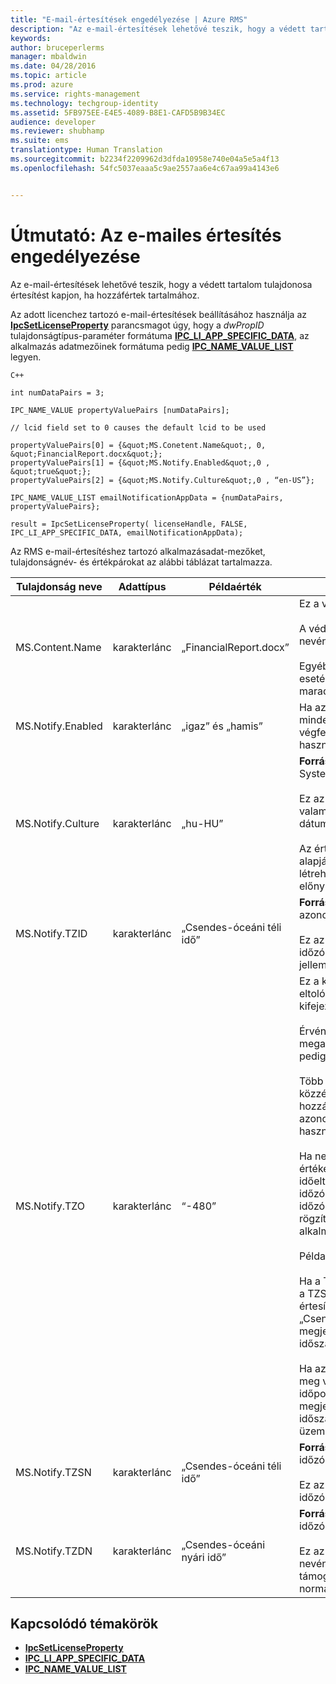 ```yaml
---
title: "E-mail-értesítések engedélyezése | Azure RMS"
description: "Az e-mail-értesítések lehetővé teszik, hogy a védett tartalom tulajdonosa értesítést kapjon, ha hozzáfértek tartalmához."
keywords: 
author: bruceperlerms
manager: mbaldwin
ms.date: 04/28/2016
ms.topic: article
ms.prod: azure
ms.service: rights-management
ms.technology: techgroup-identity
ms.assetid: 5FB975EE-E4E5-4089-B8E1-CAFD5B9B34EC
audience: developer
ms.reviewer: shubhamp
ms.suite: ems
translationtype: Human Translation
ms.sourcegitcommit: b2234f2209962d3dfda10958e740e04a5e5a4f13
ms.openlocfilehash: 54fc5037eaaa5c9ae2557aa6e4c67aa99a4143e6


---
```


# Útmutató: Az e-mailes értesítés engedélyezése

Az e-mail-értesítések lehetővé teszik, hogy a védett tartalom tulajdonosa értesítést kapjon, ha hozzáfértek tartalmához.

Az adott licenchez tartozó e-mail-értesítések beállításához használja az [**IpcSetLicenseProperty**](/rights-management/sdk/2.1/api/win/functions#msipc_ipcsetlicenseproperty) parancsmagot úgy, hogy a *dwPropID* tulajdonságtípus-paraméter formátuma [**IPC\_LI\_APP\_SPECIFIC\_DATA**](/rights-management/sdk/2.1/api/win/License%20property%20types#msipc_license_property_types_IPC_LI_APP_SPECIFIC_DATA), az alkalmazás adatmezőinek formátuma pedig [**IPC\_NAME\_VALUE\_LIST**](/rights-management/sdk/2.1/api/win/structures#msipc_ipc_name_value_list) legyen.

    C++

    int numDataPairs = 3;

    IPC_NAME_VALUE propertyValuePairs [numDataPairs];

    // lcid field set to 0 causes the default lcid to be used

    propertyValuePairs[0] = {&quot;MS.Conetent.Name&quot;, 0, &quot;FinancialReport.docx&quot;};
    propertyValuePairs[1] = {&quot;MS.Notify.Enabled&quot;,0 , &quot;true&quot;};
    propertyValuePairs[2] = {&quot;MS.Notify.Culture&quot;,0 , “en-US”};

    IPC_NAME_VALUE_LIST emailNotificationAppData = {numDataPairs, propertyValuePairs};

    result = IpcSetLicenseProperty( licenseHandle, FALSE, IPC_LI_APP_SPECIFIC_DATA, emailNotificationAppData);
        

Az RMS e-mail-értesítéshez tartozó alkalmazásadat-mezőket, tulajdonságnév- és értékpárokat az alábbi táblázat tartalmazza.


|Tulajdonság neve | Adattípus | Példaérték | Megjegyzések |
|--------------|-----------|---------------|-------|
|MS.Content.Name|karakterlánc|„FinancialReport.docx”|Ez a védett tartalomhoz társított azonosító.<br><br> A védett fájlok esetében ennek az értéknek a fájl nevének kell lennie, útvonaladatok nélkül.<br><br> Egyéb típusú tartalmak (például e-mail-üzenetek) esetében ez lehet az e-mail tárgya, vagy üresen is maradhat.|
|MS.Notify.Enabled|karakterlánc|„igaz” és „hamis”|Ha az érték „igaz”, a közzétételi licenc tulajdonosa minden alkalommal e-mail-értesítést kap, ha valaki egy végfelhasználói licenc beszerzéséhez megkísérli használni azt.|
|MS.Notify.Culture|karakterlánc|„hu-HU”| **Forrás:** System.Globalization.CultureInfo.CurrentUICulture.Name <br><br>Ez az érték az értesítő e-mail honosított nyelvét, valamint az e-mail-üzenetben használatos dátum-/időbeállítást és számformázást határozza meg.<br><br>Az értéket annak a gépnek a felhasználói beállításai alapján kell megadni, amelyen a közzétételi licencet létrehozták, vagy a közzétételi licenc tulajdonosának előnyben részesített kulturális környezete alapján.|
|MS.Notify.TZID|karakterlánc|„Csendes-óceáni téli idő”|**Forrás:** TimeZoneInfo.Local.Id – Windows-időzóna azonosítója.<br><br>Ez az érték a Microsoft Windows operációs rendszer időzóna-azonosítója, amely az adott időzóna és annak jellemzői leírására használatos.|
|MS.Notify.TZO|karakterlánc|“-480”|Ez a közzétételi licenc tulajdonosának időzóna-eltolódása az UTC szerinti időhöz képest, percben kifejezve.<br><br>Érvényes TZID-érték megadásakor a rendszer az általa megadott időzóna-eltolódást használja, ez az érték pedig figyelmen kívül lesz hagyva.<br><br>Több mint valószínű, hogy azok a nem Windows-alapú közzétételi platformok, amelyek nem rendelkeznek hozzáféréssel a Windows operációs rendszer időzóna-azonosítóinak értékeit tartalmazó listához, ezt az értéket használják.<br><br>Ha nem áll rendelkezésre TZID-érték, a rendszer ezt az értéket használja az értesítési üzenetekben alkalmazott időeltolódás kiszámításához, a TZSN-értéket pedig az időzóna nevének megjelenítéséhez használja (az időzóna értékétől függetlenül). Ezzel az időzóna értéke rögzített lesz, és azokban az esetekben, ahol alkalmazható, a nyári időszámítás szerint nem frissül.<br><br>Példa:<br><br>Ha a TXID értéke nincs megadva, a TZ0 értéke „-420”, a TZSN értéke pedig „Csendes-óceáni nyári idő”, az értesítési e-mailben megjelenített összes érték a „Csendes-óceáni nyári idő” szerint lesz beállítva és megjelenítve, még abban az esetben is, ha a nyári időszámítás aktuálisan már nincs használatban.<br><br>Ha azonban a TZSN és a TZDN mellett a TZID értéke is meg van adva, az értesítési e-mailben megadott időpontok annak megfelelően lesznek beállítva és megjelenítve, hogy a dátumnak és az időnek Nyári időszámítás szerinti vagy Téli időszámítás szerinti üzemmódban kell-e megjelennie.|
|MS.Notify.TZSN|karakterlánc|„Csendes-óceáni téli idő”|**Forrás:** TimeZoneInfo.Local.StandardName – Téli időzóna neve.<br><br>Ez az érték az adott időzóna szabványos időzónanevének honosított neve.|
|MS.Notify.TZDN|karakterlánc|„Csendes-óceáni nyári idő”|**Forrás:** TimeZoneInfo.Local.DaylightName – Nyári időzóna neve.<br><br>Ez az érték az adott időzóna nyári időszámítás szerinti nevének honosított neve. Ha az adott időzóna nem támogatja a nyári időszámítást, ez megegyezhet a normál névvel.|

## Kapcsolódó témakörök

* [**IpcSetLicenseProperty**](/rights-management/sdk/2.1/api/win/functions#msipc_ipcsetlicenseproperty)
* [**IPC\_LI\_APP\_SPECIFIC\_DATA**](/rights-management/sdk/2.1/api/win/License%20property%20types#msipc_license_property_types_IPC_LI_APP_SPECIFIC_DATA)
* [**IPC\_NAME\_VALUE\_LIST**](/rights-management/sdk/2.1/api/win/structures#msipc_ipc_name_value_list)
 

 



<!--HONumber=Jun16_HO4-->


